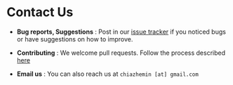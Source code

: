 # Contact Us

* **Bug reports, Suggestions** : Post in our [issue tracker](https://github.com/CS2103AUG2016-T17-C2/main)
  if you noticed bugs or have suggestions on how to improve.

* **Contributing** : We welcome pull requests. Follow the process described [here](https://github.com/oss-generic/process)

* **Email us** : You can also reach us at `chiazhemin [at] gmail.com`